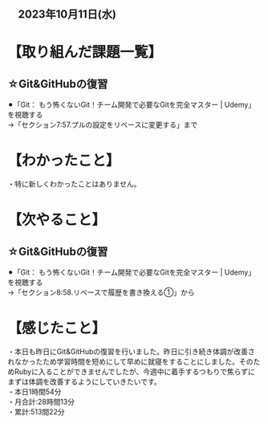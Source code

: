 ## 　2023年10月11日(水)
# 【取り組んだ課題一覧】
## ☆Git&GitHubの復習
⚫︎「Git： もう怖くないGit！チーム開発で必要なGitを完全マスター | Udemy」を視聴する<br>
→「セクション7:57.プルの設定をリベースに変更する」まで<br>
# 【わかったこと】
・特に新しくわかったことはありません。<br>
# 【次やること】
## ☆Git&GitHubの復習
⚫︎「Git： もう怖くないGit！チーム開発で必要なGitを完全マスター | Udemy」を視聴する<br>
→「セクション8:58.リベースで履歴を書き換える①」から<br>
# 【感じたこと】
・本日も昨日にGit&GitHubの復習を行いました。昨日に引き続き体調が改善されなかったため学習時間を短めにして早めに就寝をすることにしました。そのためRubyに入ることができませんでしたが、今週中に着手するつもりで焦らずにまずは体調を改善するようにしていきたいです。<br>
・本日1時間54分<br>
・月合計:28時間13分<br>
・累計:513間22分<br>

